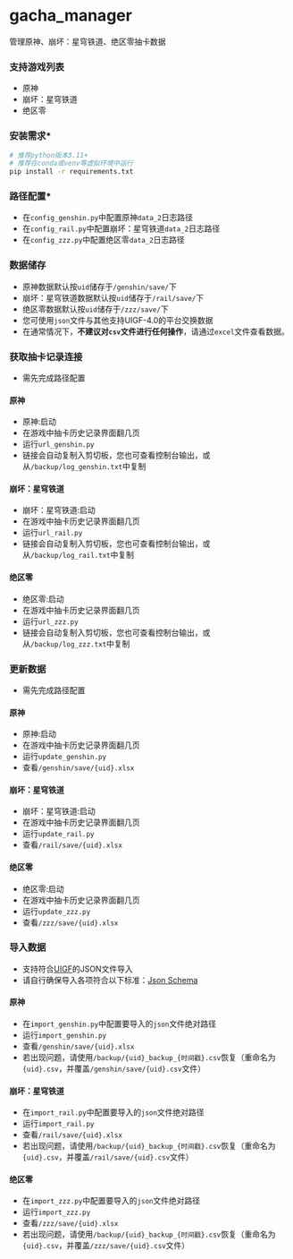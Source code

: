 # gacha_manager
管理原神、崩坏：星穹铁道、绝区零抽卡数据

### 支持游戏列表
- 原神
- 崩坏：星穹铁道
- 绝区零

### 安装需求*

```bash
# 推荐python版本3.11+
# 推荐在conda或venv等虚拟环境中运行
pip install -r requirements.txt
```

### 路径配置*

- 在`config_genshin.py`中配置原神`data_2`日志路径
- 在`config_rail.py`中配置崩坏：星穹铁道`data_2`日志路径
- 在`config_zzz.py`中配置绝区零`data_2`日志路径

### 数据储存

- 原神数据默认按`uid`储存于`/genshin/save/`下
- 崩坏：星穹铁道数据默认按`uid`储存于`/rail/save/`下
- 绝区零数据默认按`uid`储存于`/zzz/save/`下
- 您可使用`json`文件与其他支持UIGF-4.0的平台交换数据
- 在通常情况下，**不建议对`csv`文件进行任何操作**，请通过`excel`文件查看数据。

### 获取抽卡记录连接

- 需先完成路径配置

#### 原神

- 原神:启动
- 在游戏中抽卡历史记录界面翻几页
- 运行`url_genshin.py`
- 链接会自动复制入剪切板，您也可查看控制台输出，或从`/backup/log_genshin.txt`中复制

#### 崩坏：星穹铁道

- 崩坏：星穹铁道:启动
- 在游戏中抽卡历史记录界面翻几页
- 运行`url_rail.py`
- 链接会自动复制入剪切板，您也可查看控制台输出，或从`/backup/log_rail.txt`中复制

#### 绝区零

- 绝区零:启动
- 在游戏中抽卡历史记录界面翻几页
- 运行`url_zzz.py`
- 链接会自动复制入剪切板，您也可查看控制台输出，或从`/backup/log_zzz.txt`中复制

### 更新数据

- 需先完成路径配置

#### 原神

- 原神:启动
- 在游戏中抽卡历史记录界面翻几页
- 运行`update_genshin.py`
- 查看`/genshin/save/{uid}.xlsx`

#### 崩坏：星穹铁道

- 崩坏：星穹铁道:启动
- 在游戏中抽卡历史记录界面翻几页
- 运行`update_rail.py`
- 查看`/rail/save/{uid}.xlsx`

#### 绝区零

- 绝区零:启动
- 在游戏中抽卡历史记录界面翻几页
- 运行`update_zzz.py`
- 查看`/zzz/save/{uid}.xlsx`

### 导入数据

- 支持符合[UIGF](https://uigf.org/zh/standards/uigf.html)的JSON文件导入
- 请自行确保导入各项符合以下标准：[Json Schema](https://uigf.org/zh/standards/uigf.html#json-schema)

#### 原神

- 在`import_genshin.py`中配置要导入的`json`文件绝对路径
- 运行`import_genshin.py`
- 查看`/genshin/save/{uid}.xlsx`
- 若出现问题，请使用`/backup/{uid}_backup_{时间戳}.csv`恢复（重命名为`{uid}.csv`，并覆盖`/genshin/save/{uid}.csv`文件）

#### 崩坏：星穹铁道

- 在`import_rail.py`中配置要导入的`json`文件绝对路径
- 运行`import_rail.py`
- 查看`/rail/save/{uid}.xlsx`
- 若出现问题，请使用`/backup/{uid}_backup_{时间戳}.csv`恢复（重命名为`{uid}.csv`，并覆盖`/rail/save/{uid}.csv`文件）

#### 绝区零

- 在`import_zzz.py`中配置要导入的`json`文件绝对路径
- 运行`import_zzz.py`
- 查看`/zzz/save/{uid}.xlsx`
- 若出现问题，请使用`/backup/{uid}_backup_{时间戳}.csv`恢复（重命名为`{uid}.csv`，并覆盖`/zzz/save/{uid}.csv`文件）